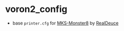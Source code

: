 # voron2_config

- base `printer.cfg` for [MKS-Monster8](https://github.com/makerbase-mks/MKS-Monster8) by
  [RealDeuce](https://github.com/VoronDesign/VoronUsers/blob/master/firmware_configurations/klipper/RealDeuce/MKS-Makerbase/Monster8_v1.0_003/Voron2_Monster8_Config.cfg)
